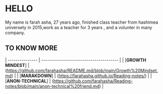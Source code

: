 # HELLO
My name is farah asha, 27 years ago, finished class teacher from hashimea universety in 2015,work as a teacher for 3 years , and a volunter in many company.




 ## TO KNOW MORE
 

|   ---------------  |   ---------------------------------------    |
| [**GROWTH MINDEST**] | (https://github.com/farahasha/README.md/blob/main/Growth%20Mindset.md)   |
| [**MARAKDOWN**]  | (https://farahasha.github.io/Reading-notes/) |
|[**ANON-TECHNICAL**]  | (https://github.com/farahasha/Reading-notes/blob/main/anon-technical%20friend.md) |